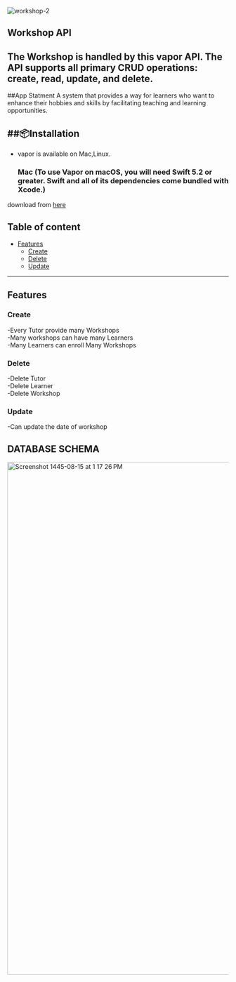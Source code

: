 
![workshop-2](https://github.com/GhaliaAlmuaddi/TuitionManagementSystem/assets/110771258/564e1f28-4107-4159-9035-37f0a8a0ddac) 
## Workshop API 
The Workshop is handled by this vapor API. The API supports all primary CRUD operations: create, read, update, and delete.
------

##App Statment
A system that provides a way for learners who want to enhance their hobbies and skills by facilitating teaching and learning opportunities.

##📦Installation
------
- vapor is available on Mac,Linux.

  ### Mac (To use Vapor on macOS, you will need Swift 5.2 or greater. Swift and all of its dependencies come bundled with Xcode.)
download from [here]([https://github.com/matiassingers/awesome-readme](https://docs.vapor.codes/install/macos/))




## Table of content

- [Features](#features)
  - [Create](#create)
  - [Delete](#delete)
  - [Update](#update)
 
---
## Features

### Create
-Every Tutor provide many Workshops\
-Many workshops can have many Learners\
-Many Learners can enroll Many Workshops

### Delete
-Delete Tutor\
-Delete Learner\
-Delete Workshop

### Update
-Can update the date of workshop


## DATABASE SCHEMA
<img width="1169" alt="Screenshot 1445-08-15 at 1 17 26 PM" src="https://github.com/GhaliaAlmuaddi/TuitionManagementSystem/assets/110771258/c5e4fd84-82cc-4332-aabf-14a775dc085b">



